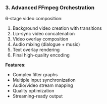 ### 3. Advanced FFmpeg Orchestration

6-stage video composition:
1. Background video creation with transitions
2. Lip-sync video concatenation
3. Video overlay composition
4. Audio mixing (dialogue + music)
5. Text overlay rendering
6. Final high-quality encoding

**Features:**
- Complex filter graphs
- Multiple input synchronization
- Audio/video stream mapping
- Quality optimization
- Streaming-ready output

